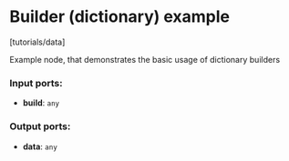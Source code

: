 # Builder (dictionary) example

[tutorials/data]

Example node, that demonstrates the basic usage of dictionary builders

### Input ports:

* __build__: `any`


### Output ports:

* __data__: `any`


